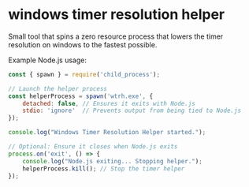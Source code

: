 # windows timer resolution helper
 Small tool that spins a zero resource process that lowers the timer resolution on windows to the fastest possible.

Example Node.js usage:

```js
const { spawn } = require('child_process');

// Launch the helper process
const helperProcess = spawn('wtrh.exe', {
    detached: false, // Ensures it exits with Node.js
    stdio: 'ignore'  // Prevents output from being tied to Node.js
});

console.log("Windows Timer Resolution Helper started.");

// Optional: Ensure it closes when Node.js exits
process.on('exit', () => {
    console.log("Node.js exiting... Stopping helper.");
    helperProcess.kill(); // Stop the timer helper
});
```
